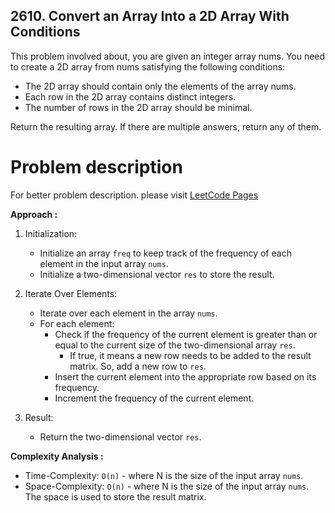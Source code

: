 ## 2610. Convert an Array Into a 2D Array With Conditions

This problem involved about, you are given an integer array nums. You need to create a 2D array from nums satisfying the following conditions: <br/>

-   The 2D array should contain only the elements of the array nums.
-   Each row in the 2D array contains distinct integers.
-   The number of rows in the 2D array should be minimal.

Return the resulting array. If there are multiple answers, return any of them.

# Problem description

For better problem description. please visit [LeetCode Pages](https://leetcode.com/problems/convert-an-array-into-a-2d-array-with-conditions/description/)

**Approach :**<br/>

1. Initialization:

    - Initialize an array `freq` to keep track of the frequency of each element in the input array `nums`.
    - Initialize a two-dimensional vector `res` to store the result.

2. Iterate Over Elements:

    - Iterate over each element in the array `nums`.
    - For each element:
        - Check if the frequency of the current element is greater than or equal to the current size of the two-dimensional array `res`.
            - If true, it means a new row needs to be added to the result matrix. So, add a new row to `res`.
        - Insert the current element into the appropriate row based on its frequency.
        - Increment the frequency of the current element.

3. Result:
    - Return the two-dimensional vector `res`.

**Complexity Analysis :**<br/>

-   Time-Complexity: `O(n)` - where N is the size of the input array `nums`.
-   Space-Complexity: `O(n)` - where N is the size of the input array `nums`. The space is used to store the result matrix.
